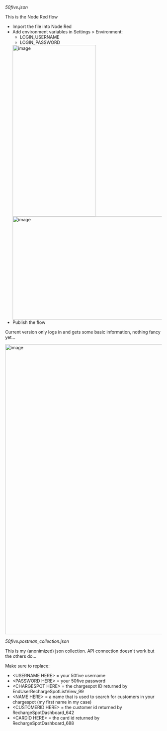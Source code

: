 _50five.json_

This is the Node Red flow

* Import the file into Node Red
* Add environment variables in Settings > Environment:
  * LOGIN_USERNAME
  * LOGIN_PASSWORD
  <img width="268" height="550" alt="image" src="https://github.com/user-attachments/assets/d93fde43-ba1e-4561-8c05-14fb0fb1b61c" />
  <img width="710" height="332" alt="image" src="https://github.com/user-attachments/assets/21f6aa6c-56b9-4469-8d6f-2fa6f8d02417" />
* Publish the flow

Current version only logs in and gets some basic information, nothing fancy yet...

<img width="1462" height="931" alt="image" src="https://github.com/user-attachments/assets/b8f57480-cd44-4af4-a0c5-a82b2453e18e" /><br>



_50five.postman_collection.json_

This is my (anonimized) json collection. API connection doesn't work but the others do...

Make sure to replace:
* &lt;USERNAME HERE&gt; = your 50five username
* &lt;PASSWORD HERE&gt; = your 50five password
* &lt;CHARGESPOT HERE&gt; = the chargespot ID returned by EndUserRechargeSpotListView_99
* &lt;NAME HERE&gt; = a name that is used to search for customers in your chargespot (my first name in my case)
* &lt;CUSTOMERID HERE&gt; = the customer id returned by RechargeSpotDashboard_642
* &lt;CARDID HERE&gt; = the card id returned by RechargeSpotDashboard_688
